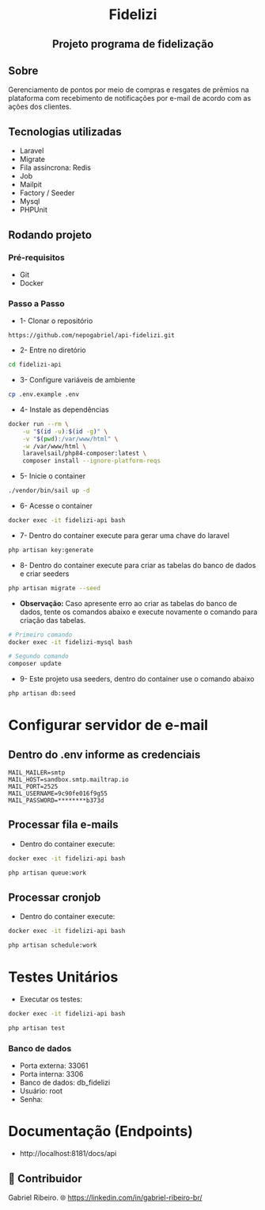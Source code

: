 <h1 align="center">
Fidelizi
</h1>

<h2 align="center">
Projeto programa de fidelização
</h2>

## Sobre
Gerenciamento de pontos por meio de compras e resgates de prêmios na plataforma com recebimento de notificações por e-mail de acordo com as ações dos clientes.

## Tecnologias utilizadas
- Laravel
- Migrate
- Fila assíncrona: Redis
- Job
- Mailpit
- Factory / Seeder
- Mysql
- PHPUnit

## Rodando projeto
### Pré-requisitos
- Git
- Docker

### Passo a Passo
- 1- Clonar o repositório
```
https://github.com/nepogabriel/api-fidelizi.git
```

- 2- Entre no diretório 
```bash
cd fidelizi-api
```

- 3- Configure variáveis de ambiente
```bash
cp .env.example .env
```

- 4- Instale as dependências
```bash
docker run --rm \
    -u "$(id -u):$(id -g)" \
    -v "$(pwd):/var/www/html" \
    -w /var/www/html \
    laravelsail/php84-composer:latest \
    composer install --ignore-platform-reqs
```

- 5- Inicie o container
```bash
./vendor/bin/sail up -d
```

- 6- Acesse o container
```bash
docker exec -it fidelizi-api bash
```

- 7- Dentro do container execute para gerar uma chave do laravel
```bash
php artisan key:generate
```

- 8- Dentro do container execute para criar as tabelas do banco de dados e criar seeders
```bash
php artisan migrate --seed
```

- **Observação:** Caso apresente erro ao criar as tabelas do banco de dados, tente os comandos abaixo e execute novamente o comando para criação das tabelas. 
``` bash
# Primeiro comando
docker exec -it fidelizi-mysql bash

# Segundo comando
composer update
```

- 9- Este projeto usa seeders, dentro do container use o comando abaixo
``` bash
php artisan db:seed
```

# Configurar servidor de e-mail
## Dentro do .env informe as credenciais
```
MAIL_MAILER=smtp
MAIL_HOST=sandbox.smtp.mailtrap.io
MAIL_PORT=2525
MAIL_USERNAME=9c90fe016f9g55
MAIL_PASSWORD=********b373d
```

## Processar fila e-mails
- Dentro do container execute:
``` bash
docker exec -it fidelizi-api bash

php artisan queue:work
```

## Processar cronjob
- Dentro do container execute:
``` bash
docker exec -it fidelizi-api bash

php artisan schedule:work
```

# Testes Unitários
- Executar os testes:
``` bash
docker exec -it fidelizi-api bash

php artisan test
```

### Banco de dados
- Porta externa: 33061
- Porta interna: 3306
- Banco de dados: db_fidelizi
- Usuário: root
- Senha:

# Documentação (Endpoints)
- http://localhost:8181/docs/api

## 👥 Contribuidor
Gabriel Ribeiro.
🌐 https://linkedin.com/in/gabriel-ribeiro-br/
